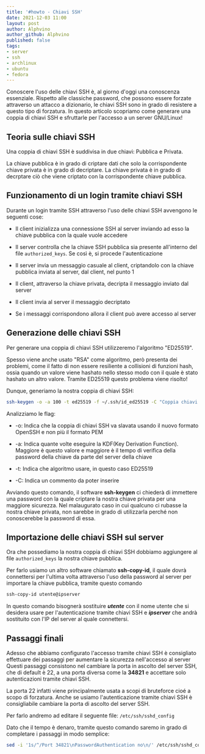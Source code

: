 ```yaml
---
title: '#howto - Chiavi SSH' 
date: 2021-12-03 11:00
layout: post 
author: Alphvino
author_github: Alphvino
published: false
tags: 
- server 
- ssh 
- archlinux
- ubuntu
- fedora
---
```


Conoscere l'uso delle chiavi SSH è, al giorno d'oggi una conoscenza essenziale.
Rispetto alle classiche password, che possono essere forzate attraverso un attacco a dizionario, le chiavi SSH sono in grado di resistere a questo tipo di forzatura. 
In questo articolo scopriamo come generare una coppia di chiavi SSH e sfruttarle per l'accesso a un server GNU/Linux!

## Teoria sulle chiavi SSH

Una coppia di chiavi SSH è suddivisa in due chiavi: Pubblica e Privata.

La chiave pubblica è in grado di criptare dati che solo la corrispondente chiave privata è in grado di decriptare. La chiave privata è in grado di decrptare ciò che viene criptato con la corrispondente chiave pubblica.

## Funzionamento di un login tramite chiavi SSH

Durante un login tramite SSH attraverso l'uso delle chiavi SSH avvengono le seguenti cose:

- Il client inizializza una connessione SSH al server inviando ad esso la chiave pubblica con la quale vuole accedere

- Il server controlla che la chiave SSH pubblica sia presente all'interno del file `authorized_keys`. Se così è, si procede l'autenticazione

- Il server invia un messaggio casuale al client, criptandolo con la chiave pubblica inviata al server, dal client, nel punto 1

- Il client, attraverso la chiave privata, decripta il messaggio inviato dal server

- Il client invia al server il messaggio decriptato

- Se i messaggi corrispondono allora il client può avere accesso al server

## Generazione delle chiavi SSH

Per generare una coppia di chiavi SSH utilizzeremo l'algoritmo "ED25519".

Spesso viene anche usato "RSA" come algoritmo, però presenta dei problemi, come il fatto di non essere resiliente a collisioni di funzioni hash, ossia quando un valore viene hashato nello stesso modo con il quale è stato hashato un altro valore. Tramite ED25519 questo problema viene risolto!

Dunque, generiamo la nostra coppia di chiavi SSH:

```bash
ssh-keygen -o -a 100 -t ed25519 -f ~/.ssh/id_ed25519 -C "Coppia chiavi SSH di tuo nome"
```

Analizziamo le flag:

- -o: Indica che la coppia di chiavi SSH va slavata usando il nuovo formato OpenSSH e non più il formato PEM

- -a: Indica quante volte eseguire la KDF(Key Derivation Function). Maggiore è questo valore e maggiore è il tempo di verifica della password della chiave da parte del server della chiave

- -t: Indica che algoritmo usare, in questo caso ED25519

- -C: Indica un commento da poter inserire

Avviando questo comando, il software **ssh-keygen** ci chiederà di immettere una password con la quale criptare la nostra chiave privata per una maggiore sicurezza. 
Nel malaugurato caso in cui qualcuno ci rubasse la nostra chiave privata, non sarebbe  in grado di utilizzarla perché non conoscerebbe la password di essa.

## Importazione delle chiavi SSH sul server

Ora che possediamo la nostra coppia di chiavi SSH dobbiamo aggiungere al file `authorized_keys` la nostra chiave pubblica.

Per farlo usiamo un altro software chiamato **ssh-copy-id**, il quale dovrà connettersi per l'ultima volta attraverso l'uso della password al server per importare la chiave pubblica, tramite questo comando

```bash
ssh-copy-id utente@ipserver
```

In questo comando bisognerà sostituire ***utente*** con il nome utente che si desidera usare per l'autenticazione tramite chiavi SSH e ***ipserver*** che andrà sostituito con l'IP del server al quale connettersi.

## Passaggi finali

Adesso che abbiamo configurato l'accesso tramite chiavi SSH è consigliato effettuare dei passaggi per aumentare la sicurezza nell'accesso al server
Questi passaggi consistono nel cambiare la porta in ascolto del server SSH, che di default è 22, a una porta diversa come la **34821** e accettare solo autenticazioni tramite chiavi SSH.

La porta 22 infatti viene principalmente usata a scopi di bruteforce cioé a scopo di forzatura. Anche se usiamo l'autenticazione tramite chiavi SSH è consigliabile cambiare la porta di ascolto del server SSH.

Per farlo andremo ad editare il seguente file: `/etc/ssh/sshd_config`

Dato che  il tempo è denaro, tramite questo comando saremo in grado di completare i passaggi in modo semplice:

```bash
sed -i '1s/^/Port 34821\nPasswordAuthentication no\n/' /etc/ssh/sshd_config
```
